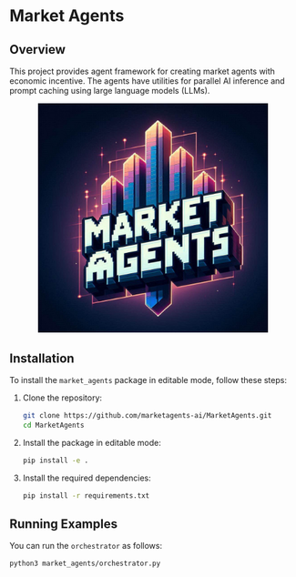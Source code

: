 # Market Agents

## Overview

This project provides agent framework for creating market agents with economic incentive. The agents have utilities for parallel AI inference and prompt caching using large language models (LLMs).

<p align="center">
  <img src="assets/marketagents.jpeg" alt="Image Alt Text" width="80%" height="80%">
</p>

## Installation

To install the `market_agents` package in editable mode, follow these steps:

1. Clone the repository:

    ```sh
    git clone https://github.com/marketagents-ai/MarketAgents.git
    cd MarketAgents
    ```

2. Install the package in editable mode:

    ```sh
    pip install -e .
    ```

3. Install the required dependencies:

    ```sh
    pip install -r requirements.txt
    ```

## Running Examples

You can run the `orchestrator` as follows:

```sh
python3 market_agents/orchestrator.py
```

